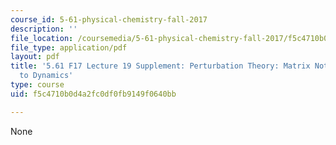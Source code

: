 ```yaml
---
course_id: 5-61-physical-chemistry-fall-2017
description: ''
file_location: /coursemedia/5-61-physical-chemistry-fall-2017/f5c4710b0d4a2fc0df0fb9149f0640bb_MIT5_61F17_lec19_supp.pdf
file_type: application/pdf
layout: pdf
title: '5.61 F17 Lecture 19 Supplement: Perturbation Theory: Matrix Notation, Applications
  to Dynamics'
type: course
uid: f5c4710b0d4a2fc0df0fb9149f0640bb

---
```

None